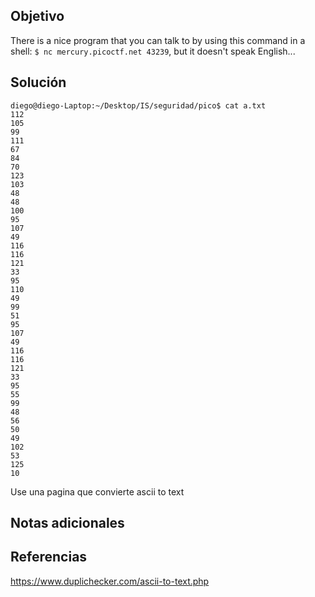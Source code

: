 ## Objetivo
There is a nice program that you can talk to by using this command in a shell: `$ nc mercury.picoctf.net 43239`, but it doesn't speak English...
## Solución

```
diego@diego-Laptop:~/Desktop/IS/seguridad/pico$ cat a.txt 
112 
105 
99 
111 
67 
84 
70 
123 
103 
48 
48 
100 
95 
107 
49 
116 
116 
121 
33 
95 
110 
49 
99 
51 
95 
107 
49 
116 
116 
121 
33 
95 
55 
99 
48 
56 
50 
49 
102 
53 
125 
10
```
Use una pagina que convierte ascii to text
## Notas adicionales

## Referencias
https://www.duplichecker.com/ascii-to-text.php